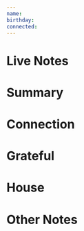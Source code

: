 ```yaml
---
name: 
birthday: 
connected:
---
```


# Live Notes

# Summary


# Connection


# Grateful


# House


# Other Notes

